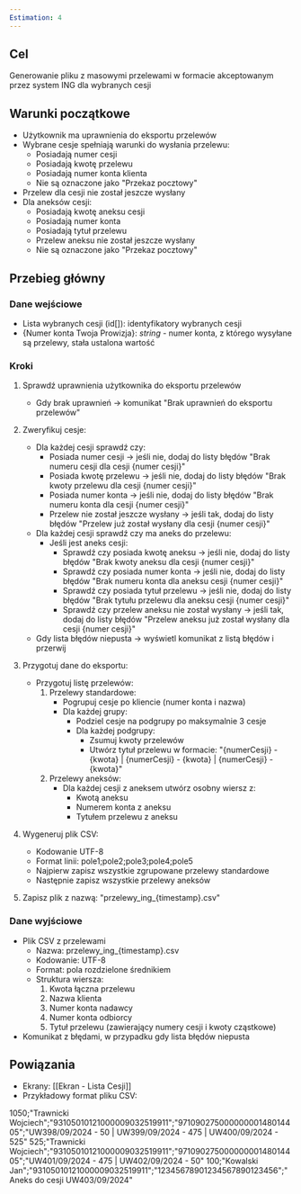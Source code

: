 ```yaml
---
Estimation: 4
---
```


## Cel

Generowanie pliku z masowymi przelewami w formacie akceptowanym przez system ING dla wybranych cesji

## Warunki początkowe

- Użytkownik ma uprawnienia do eksportu przelewów
- Wybrane cesje spełniają warunki do wysłania przelewu:
  - Posiadają numer cesji
  - Posiadają kwotę przelewu
  - Posiadają numer konta klienta
  - Nie są oznaczone jako "Przekaz pocztowy"
- Przelew dla cesji nie został jeszcze wysłany
- Dla aneksów cesji:
  - Posiadają kwotę aneksu cesji
  - Posiadają numer konta
  - Posiadają tytuł przelewu
  - Przelew aneksu nie został jeszcze wysłany
  - Nie są oznaczone jako "Przekaz pocztowy"

## Przebieg główny

### Dane wejściowe

- Lista wybranych cesji (id[]): identyfikatory wybranych cesji
- {Numer konta Twoja Prowizja}: *string* - numer konta, z którego wysyłane są przelewy, stała ustalona wartość

### Kroki

1. Sprawdź uprawnienia użytkownika do eksportu przelewów
   - Gdy brak uprawnień → komunikat "Brak uprawnień do eksportu przelewów"

2. Zweryfikuj cesje:
   - Dla każdej cesji sprawdź czy:
     - Posiada numer cesji → jeśli nie, dodaj do listy błędów "Brak numeru cesji dla cesji {numer cesji}"
     - Posiada kwotę przelewu → jeśli nie, dodaj do listy błędów "Brak kwoty przelewu dla cesji {numer cesji}"
     - Posiada numer konta → jeśli nie, dodaj do listy błędów "Brak numeru konta dla cesji {numer cesji}"
     - Przelew nie został jeszcze wysłany → jeśli tak, dodaj do listy błędów "Przelew już został wysłany dla cesji {numer cesji}"
   - Dla każdej cesji sprawdź czy ma aneks do przelewu:
     - Jeśli jest aneks cesji:
       - Sprawdź czy posiada kwotę aneksu → jeśli nie, dodaj do listy błędów "Brak kwoty aneksu dla cesji {numer cesji}"
       - Sprawdź czy posiada numer konta → jeśli nie, dodaj do listy błędów "Brak numeru konta dla aneksu cesji {numer cesji}"
       - Sprawdź czy posiada tytuł przelewu → jeśli nie, dodaj do listy błędów "Brak tytułu przelewu dla aneksu cesji {numer cesji}"
       - Sprawdź czy przelew aneksu nie został wysłany → jeśli tak, dodaj do listy błędów "Przelew aneksu już został wysłany dla cesji {numer cesji}"
   - Gdy lista błędów niepusta → wyświetl komunikat z listą błędów i przerwij

3. Przygotuj dane do eksportu:
   - Przygotuj listę przelewów:
     1. Przelewy standardowe:
        - Pogrupuj cesje po kliencie (numer konta i nazwa)
        - Dla każdej grupy:
          - Podziel cesje na podgrupy po maksymalnie 3 cesje
          - Dla każdej podgrupy:
            - Zsumuj kwoty przelewów
            - Utwórz tytuł przelewu w formacie: "{numerCesji} - {kwota} | {numerCesji} - {kwota} | {numerCesji} - {kwota}"
     2. Przelewy aneksów:
        - Dla każdej cesji z aneksem utwórz osobny wiersz z:
          - Kwotą aneksu
          - Numerem konta z aneksu
          - Tytułem przelewu z aneksu

4. Wygeneruj plik CSV:
   - Kodowanie UTF-8
   - Format linii: pole1;pole2;pole3;pole4;pole5
   - Najpierw zapisz wszystkie zgrupowane przelewy standardowe
   - Następnie zapisz wszystkie przelewy aneksów

5. Zapisz plik z nazwą: "przelewy_ing_{timestamp}.csv"

### Dane wyjściowe

- Plik CSV z przelewami
  - Nazwa: przelewy_ing_{timestamp}.csv
  - Kodowanie: UTF-8
  - Format: pola rozdzielone średnikiem
  - Struktura wiersza:
    1. Kwota łączna przelewu
    2. Nazwa klienta
    3. Numer konta nadawcy
    4. Numer konta odbiorcy
    5. Tytuł przelewu (zawierający numery cesji i kwoty cząstkowe)
- Komunikat z błędami, w przypadku gdy lista błędów niepusta

## Powiązania

- Ekrany: [[Ekran - Lista Cesji]]
- Przykładowy format pliku CSV:

1050;"Trawnicki Wojciech";"93105010121000009032519911";"97109027500000000148014405";"UW398/09/2024 - 50 | UW399/09/2024 - 475 | UW400/09/2024 - 525"
525;"Trawnicki Wojciech";"93105010121000009032519911";"97109027500000000148014405";"UW401/09/2024 - 475 | UW402/09/2024 - 50"
100;"Kowalski Jan";"93105010121000009032519911";"12345678901234567890123456";"Aneks do cesji UW403/09/2024"
